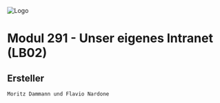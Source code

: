 ![Logo](Intranet_Demo/Code/src/assets/logo.png)
# Modul 291 - Unser eigenes Intranet (LB02)

## Ersteller
```
Moritz Dammann und Flavio Nardone
```